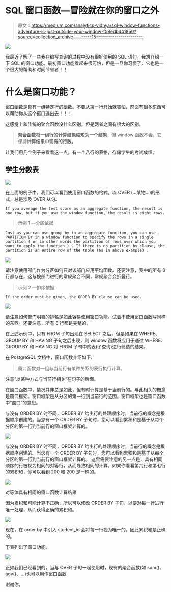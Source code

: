# SQL 窗口函数—冒险就在你的窗口之外

> 原文：<https://medium.com/analytics-vidhya/sql-window-functions-adventure-is-just-outside-your-window-f59edbd41850?source=collection_archive---------15----------------------->

![](img/c24f54612247677b4893d1aafcd20a76.png)

我最近了解了一些我在编写查询的过程中没有很好使用的 SQL 语句。我想介绍一下 SQL 的窗口功能。最初窗口功能看起来很可怕，但是一旦你习惯了，它也是一个很大的帮助和时间节省者！！

# 什么是窗口功能？

窗口函数是具有一组特定行的函数。不要从第一行开始就害怕，前面有很多东西可以帮助你从这个窗口逃出去！！！

这感觉上和传统的聚合函数没什么区别，但是两者之间有很大的区别。

> **聚合函数将一组行的计算结果缩短为一个结果**，但 window 函数不会。它保持**计算结果中现有的行数。**

让我们用几个例子来看看这一点。有一个八行的表格，存储学生的考试成绩。

## 学生分数表

![](img/932deb249375c3800552c807b6dcb75a.png)

在上面的例子中，我们可以看到使用窗口函数的格式。以 OVER (…某物…)的形式，总是涉及 OVER 从句。

```
If you average the test score as an aggregate function, the result is one row, but if you use the window function, the result is eight rows.
```

> 示例 1 —分区依据

```
Just as you can use group by in an aggregate function, you can use PARTITION BY in a window function to specify the rows in a single partition ( or in other words the partition of rows over which you want to apply the function ) . If there is no partition by clause, the partition is an entire row of the table (as in above example) .
```

![](img/1245c1342db9add505c6731397163fd9.png)

请注意使用部门作为分区如何只对该部门应用平均函数。还要注意，表中的所有 8 行都存在，这与按部门进行的常规聚合不同，常规聚合会折叠行。

> 示例 2 —排序依据

```
If the order must be given, the ORDER BY clause can be used.
```

![](img/602d4377a7701ea3b95d2c754db1d712.png)

请注意如何部门明智的排名是如此容易使用窗口功能。试着不使用窗口函数写同样的东西。还要注意，所有 8 行都是完整的。

在上述示例中，只有 FROM 子句出现在 SELECT 之后，但是如果在 WHERE、GROUP BY 和 HAVING 子句之后出现，则 window 函数将应用于通过 WHERE、GROUP BY 和 HAVING 对 FROM 子句中的表(子查询)进行筛选的结果。

在 PostgreSQL 文档中，窗口函数介绍如下:

> 窗口函数对一组与当前行有某种关系的表行执行计算。

注意“以某种方式与当前行相关”在句子的后面。

在窗口函数中，情况并非总是如此，但有时计算是基于当前行的。与此相关的概念是窗口框架。窗口框架是从分区的第一行到当前行的范围。窗口框架也是窗口函数中“窗口”的意思。

与没有 ORDER BY 时不同，ORDER BY 给出行的处理顺序时，当前行的概念是根据顺序创建的。当您有一个 ORDER BY 子句时，您可以看到累积和是基于从每个分区的第一行到当前行的窗口框架计算的。

![](img/74e2b5ac8fbc0a5dff683f837810e701.png)

与没有 ORDER BY 时不同，ORDER BY 给出行的处理顺序时，当前行的概念是根据顺序创建的。当您有一个 ORDER BY 子句时，您可以看到累积和是基于从每个分区的第一行到当前行的窗口框架计算的。
这里需要注意的另一点是，具有相同顺序的行被视为相同的对等行，从而导致相同的计算。如果你看看第六行和第七行的累积和，你可以看到 200 和 200 是一样的。

![](img/b7dee9d578b3448ccbf47695e29464d3.png)

对等体具有相同的窗口函数计算结果

因为累积和可能计算不正确，所以可以修改 ORDER BY 子句，以便对每一行进行唯一处理，从而获得正确的累积和。

![](img/ba5844fcf919d3cdde66f99e3935d47b.png)

现在，在 order by 中引入 student_id 会将每一行视为唯一的，因此累积和是正确的。

下表列出了窗口功能。

![](img/b6700f20b417985be1edfaeebf52d0c3.png)

正如我们已经看到的，当与 OVER 子句一起使用时，现有的聚合函数(如 sum()、agv()、…)也可以用作窗口函数

谢谢你。